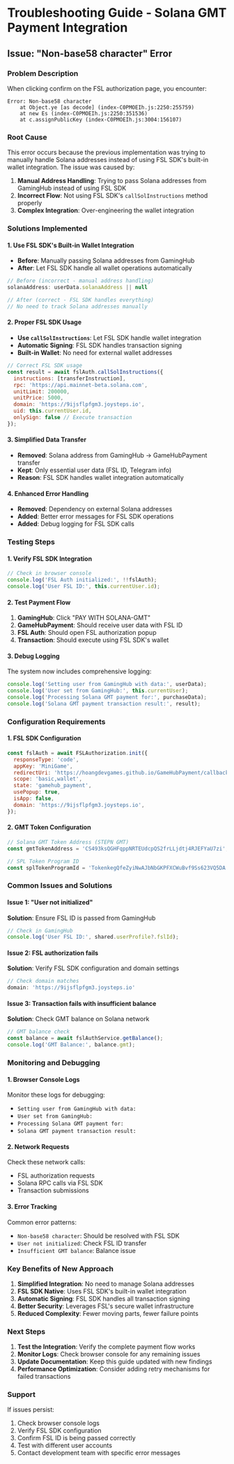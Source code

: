 # Troubleshooting Guide - Solana GMT Payment Integration

## Issue: "Non-base58 character" Error

### Problem Description
When clicking confirm on the FSL authorization page, you encounter:
```
Error: Non-base58 character
    at Object.ye [as decode] (index-C0PMOEIh.js:2250:255759)
    at new Es (index-C0PMOEIh.js:2250:351536)
    at c.assignPublicKey (index-C0PMOEIh.js:3004:156107)
```

### Root Cause
This error occurs because the previous implementation was trying to manually handle Solana addresses instead of using FSL SDK's built-in wallet integration. The issue was caused by:

1. **Manual Address Handling**: Trying to pass Solana addresses from GamingHub instead of using FSL SDK
2. **Incorrect Flow**: Not using FSL SDK's `callSolInstructions` method properly
3. **Complex Integration**: Over-engineering the wallet integration

### Solutions Implemented

#### 1. Use FSL SDK's Built-in Wallet Integration
- **Before**: Manually passing Solana addresses from GamingHub
- **After**: Let FSL SDK handle all wallet operations automatically

```javascript
// Before (incorrect - manual address handling)
solanaAddress: userData.solanaAddress || null

// After (correct - FSL SDK handles everything)
// No need to track Solana addresses manually
```

#### 2. Proper FSL SDK Usage
- **Use `callSolInstructions`**: Let FSL SDK handle wallet integration
- **Automatic Signing**: FSL SDK handles transaction signing
- **Built-in Wallet**: No need for external wallet addresses

```javascript
// Correct FSL SDK usage
const result = await fslAuth.callSolInstructions({
  instructions: [transferInstruction],
  rpc: 'https://api.mainnet-beta.solana.com',
  unitLimit: 200000,
  unitPrice: 5000,
  domain: 'https://9ijsflpfgm3.joysteps.io',
  uid: this.currentUser.id,
  onlySign: false // Execute transaction
});
```

#### 3. Simplified Data Transfer
- **Removed**: Solana address from GamingHub → GameHubPayment transfer
- **Kept**: Only essential user data (FSL ID, Telegram info)
- **Reason**: FSL SDK handles wallet integration automatically

#### 4. Enhanced Error Handling
- **Removed**: Dependency on external Solana addresses
- **Added**: Better error messages for FSL SDK operations
- **Added**: Debug logging for FSL SDK calls

### Testing Steps

#### 1. Verify FSL SDK Integration
```javascript
// Check in browser console
console.log('FSL Auth initialized:', !!fslAuth);
console.log('User FSL ID:', this.currentUser.id);
```

#### 2. Test Payment Flow
1. **GamingHub**: Click "PAY WITH SOLANA-GMT"
2. **GameHubPayment**: Should receive user data with FSL ID
3. **FSL Auth**: Should open FSL authorization popup
4. **Transaction**: Should execute using FSL SDK's wallet

#### 3. Debug Logging
The system now includes comprehensive logging:
```javascript
console.log('Setting user from GamingHub with data:', userData);
console.log('User set from GamingHub:', this.currentUser);
console.log('Processing Solana GMT payment for:', purchaseData);
console.log('Solana GMT payment transaction result:', result);
```

### Configuration Requirements

#### 1. FSL SDK Configuration
```javascript
const fslAuth = await FSLAuthorization.init({
  responseType: 'code',
  appKey: 'MiniGame',
  redirectUri: 'https://hoangdevgames.github.io/GameHubPayment/callback',
  scope: 'basic,wallet',
  state: 'gamehub_payment',
  usePopup: true,
  isApp: false,
  domain: 'https://9ijsflpfgm3.joysteps.io',
});
```

#### 2. GMT Token Configuration
```javascript
// Solana GMT Token Address (STEPN GMT)
const gmtTokenAddress = 'CS493ksQGHFqppNRTEUdcpQS2frLLjdtj4RJEFYaU7zi';

// SPL Token Program ID
const splTokenProgramId = 'TokenkegQfeZyiNwAJbNbGKPFXCWuBvf9Ss623VQ5DA';
```

### Common Issues and Solutions

#### Issue 1: "User not initialized"
**Solution**: Ensure FSL ID is passed from GamingHub
```javascript
// Check in GamingHub
console.log('User FSL ID:', shared.userProfile?.fslId);
```

#### Issue 2: FSL authorization fails
**Solution**: Verify FSL SDK configuration and domain settings
```javascript
// Check domain matches
domain: 'https://9ijsflpfgm3.joysteps.io'
```

#### Issue 3: Transaction fails with insufficient balance
**Solution**: Check GMT balance on Solana network
```javascript
// GMT balance check
const balance = await fslAuthService.getBalance();
console.log('GMT Balance:', balance.gmt);
```

### Monitoring and Debugging

#### 1. Browser Console Logs
Monitor these logs for debugging:
- `Setting user from GamingHub with data:`
- `User set from GamingHub:`
- `Processing Solana GMT payment for:`
- `Solana GMT payment transaction result:`

#### 2. Network Requests
Check these network calls:
- FSL authorization requests
- Solana RPC calls via FSL SDK
- Transaction submissions

#### 3. Error Tracking
Common error patterns:
- `Non-base58 character`: Should be resolved with FSL SDK
- `User not initialized`: Check FSL ID transfer
- `Insufficient GMT balance`: Balance issue

### Key Benefits of New Approach

1. **Simplified Integration**: No need to manage Solana addresses
2. **FSL SDK Native**: Uses FSL SDK's built-in wallet integration
3. **Automatic Signing**: FSL SDK handles all transaction signing
4. **Better Security**: Leverages FSL's secure wallet infrastructure
5. **Reduced Complexity**: Fewer moving parts, fewer failure points

### Next Steps

1. **Test the Integration**: Verify the complete payment flow works
2. **Monitor Logs**: Check browser console for any remaining issues
3. **Update Documentation**: Keep this guide updated with new findings
4. **Performance Optimization**: Consider adding retry mechanisms for failed transactions

### Support

If issues persist:
1. Check browser console logs
2. Verify FSL SDK configuration
3. Confirm FSL ID is being passed correctly
4. Test with different user accounts
5. Contact development team with specific error messages 